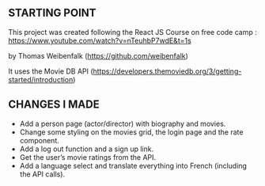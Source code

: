 ## STARTING POINT

This project was created following the React JS Course on free code camp :
https://www.youtube.com/watch?v=nTeuhbP7wdE&t=1s

by Thomas Weibenfalk (https://github.com/weibenfalk)

It uses the Movie DB API (https://developers.themoviedb.org/3/getting-started/introduction)

## CHANGES I MADE
 
- Add a person page (actor/director) with biography and movies.
- Change some styling on the movies grid, the login page and the rate component.
- Add a log out function and a sign up link.
- Get the user’s movie ratings from the API.
- Add a language select and translate everything into French (including the API calls).